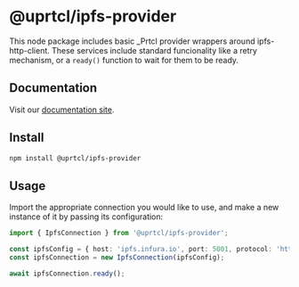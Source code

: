 # @uprtcl/ipfs-provider

This node package includes basic _Prtcl provider wrappers around ipfs-http-client. These services include standard funcionality like a retry mechanism, or a `ready()` function to wait for them to be ready.

## Documentation

Visit our [documentation site](https://uprtcl.github.io/js-uprtcl).

## Install

```bash
npm install @uprtcl/ipfs-provider
```

## Usage

Import the appropriate connection you would like to use, and make a new instance of it by passing its configuration:

```ts
import { IpfsConnection } from '@uprtcl/ipfs-provider';

const ipfsConfig = { host: 'ipfs.infura.io', port: 5001, protocol: 'https' };
const ipfsConnection = new IpfsConnection(ipfsConfig);

await ipfsConnection.ready();
```
